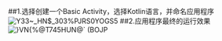 ##1.选择创建一个Basic Activity，选择Kotlin语言，并命名应用程序
![Y33~_HN$_303%PJRS0YOGS5](https://github.com/chengziyunannan/chengzi03/assets/113671496/1d37d571-7f8e-474b-9769-7d39d8783225)
##2.应用程序最终的运行效果
![}VN{%@T7`45HU`N@` (BOJP](https://github.com/chengziyunannan/chengzi03/assets/113671496/2af8d7f7-2a2a-4b7c-b6bd-e7ae7c98b6ac)
